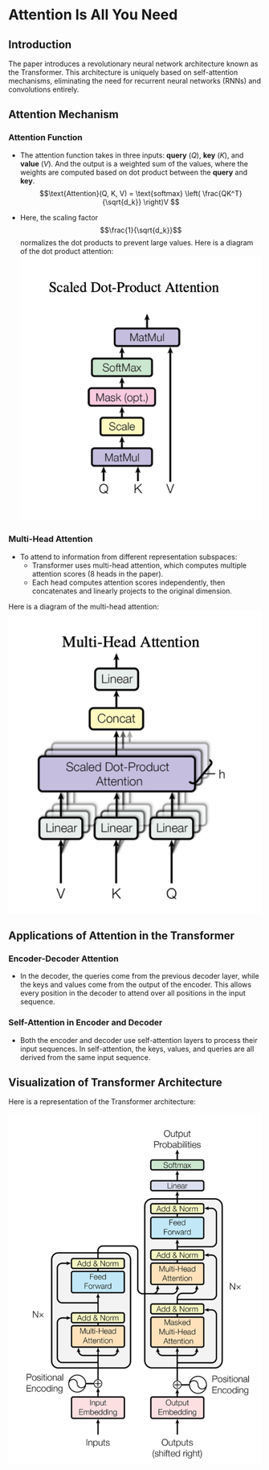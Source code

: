 # Attention Is All You Need

## Introduction

The paper introduces a revolutionary neural network architecture known as the Transformer. This architecture is uniquely based on self-attention mechanisms, eliminating the need for recurrent neural networks (RNNs) and convolutions entirely.

## Attention Mechanism

### Attention Function
- The attention function takes in three inputs: **query** ($Q$), **key** ($K$), and **value** ($V$). And the output is a weighted sum of the values, where the weights are computed based on dot product between the **query** and **key**. 
$$\text{Attention}(Q, K, V) = \text{softmax} \left( \frac{QK^T}{\sqrt{d_k}} \right)V
$$

- Here, the scaling factor $$\frac{1}{\sqrt{d_k}}$$ normalizes the dot products to prevent large values.
 Here is a diagram of the dot product attention:
 ![](dot_product.png "Attention_Dot_Product")

### Multi-Head Attention
- To attend to information from different representation subspaces:
  - Transformer uses multi-head attention, which computes multiple attention scores (8 heads in the paper).
  - Each head computes attention scores independently, then concatenates and linearly projects to the original dimension.

Here is a diagram of the multi-head attention:
![](multi_head.png "multihead")

## Applications of Attention in the Transformer

### Encoder-Decoder Attention
- In the decoder, the queries come from the previous decoder layer, while the keys and values come from the output of the encoder. This allows every position in the decoder to attend over all positions in the input sequence.

### Self-Attention in Encoder and Decoder
- Both the encoder and decoder use self-attention layers to process their input sequences. In self-attention, the keys, values, and queries are all derived from the same input sequence.

## Visualization of Transformer Architecture

Here is a representation of the Transformer architecture:

![](transformer.png "Transformer")